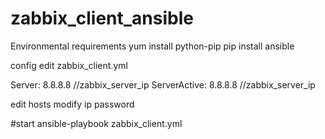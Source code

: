 # zabbix_client_ansible
Environmental requirements
yum install  python-pip
pip  install  ansible


config
edit zabbix_client.yml

Server: 8.8.8.8             //zabbix_server_ip
ServerActive: 8.8.8.8       //zabbix_server_ip 

edit  hosts
modify  ip  password


#start
ansible-playbook zabbix_client.yml
